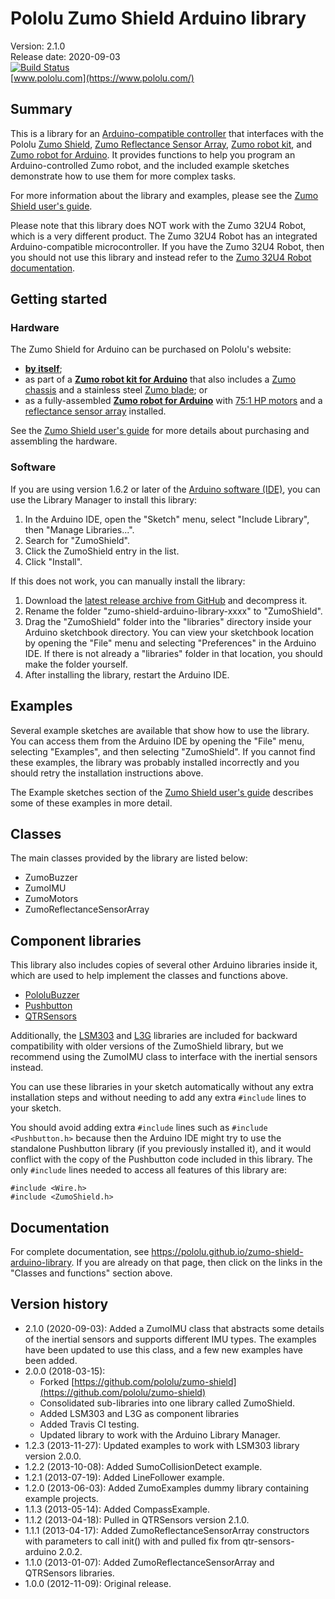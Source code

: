 # Pololu Zumo Shield Arduino library

Version: 2.1.0 <br>
Release date: 2020-09-03 <br>
[![Build Status](https://travis-ci.org/pololu/zumo-shield-arduino-library.svg?branch=master)](https://travis-ci.org/pololu/zumo-shield-arduino-library) <br>
[www.pololu.com](https://www.pololu.com/)

## Summary

This is a library for an
[Arduino-compatible controller](https://www.pololu.com/arduino) that
interfaces with the Pololu
[Zumo Shield](https://www.pololu.com/catalog/product/2508),
[Zumo Reflectance Sensor Array](https://www.pololu.com/catalog/product/1419),
[Zumo robot kit](https://www.pololu.com/catalog/product/2509), and
[Zumo robot for Arduino](https://www.pololu.com/catalog/product/2510). It
provides functions to help you program an Arduino-controlled Zumo
robot, and the included example sketches demonstrate how to use them
for more complex tasks.

For more information about the library and examples, please see the
[Zumo Shield user's guide](https://www.pololu.com/docs/0J57).

Please note that this library does NOT work with the Zumo 32U4 Robot, which is a very different product.  The Zumo 32U4 Robot has an integrated Arduino-compatible microcontroller.  If you have the Zumo 32U4 Robot, then you should not use this library and instead refer to the [Zumo 32U4 Robot documentation](https://www.pololu.com/docs/0J63).

## Getting started

### Hardware

The Zumo Shield for Arduino can be purchased on Pololu's website:
* **[by itself](https://www.pololu.com/catalog/product/2508)**;
* as part of a
  **[Zumo robot kit for Arduino](https://www.pololu.com/catalog/product/2509)**
  that also includes a
  [Zumo chassis](https://www.pololu.com/catalog/product/1418) and a
  stainless steel
  [Zumo blade](https://www.pololu.com/catalog/product/1410); or
* as a fully-assembled
  **[Zumo robot for Arduino](https://www.pololu.com/catalog/product/2510)**
  with [75:1 HP motors](https://www.pololu.com/catalog/product/2361)
  and a
  [reflectance sensor array](https://www.pololu.com/catalog/product/1419)
  installed.

See the [Zumo Shield user's guide](https://www.pololu.com/docs/0J57) for
more details about purchasing and assembling the hardware.


### Software

If you are using version 1.6.2 or later of the
[Arduino software (IDE)](https://www.arduino.cc/en/Main/Software), you can use
the Library Manager to install this library:

1. In the Arduino IDE, open the "Sketch" menu, select "Include Library", then
   "Manage Libraries...".
2. Search for "ZumoShield".
3. Click the ZumoShield entry in the list.
4. Click "Install".

If this does not work, you can manually install the library:

1. Download the
   [latest release archive from GitHub](https://github.com/pololu/zumo-shield-arduino-library/releases)
   and decompress it.
2. Rename the folder "zumo-shield-arduino-library-xxxx" to "ZumoShield".
3. Drag the "ZumoShield" folder into the "libraries" directory inside your
   Arduino sketchbook directory. You can view your sketchbook location by
   opening the "File" menu and selecting "Preferences" in the Arduino IDE. If
   there is not already a "libraries" folder in that location, you should make
   the folder yourself.
4. After installing the library, restart the Arduino IDE.

## Examples

Several example sketches are available that show how to use the
library. You can access them from the Arduino IDE by opening the
"File" menu, selecting "Examples", and then selecting "ZumoShield". If
you cannot find these examples, the library was probably installed
incorrectly and you should retry the installation instructions above.

The Example sketches section of
the [Zumo Shield user's guide](https://www.pololu.com/docs/0J57)
describes some of these examples in more detail.

## Classes

The main classes provided by the library are listed below:

* ZumoBuzzer
* ZumoIMU
* ZumoMotors
* ZumoReflectanceSensorArray

## Component libraries

This library also includes copies of several other Arduino libraries inside it, which are used to help implement the classes and functions above.

* [PololuBuzzer](https://github.com/pololu/pololu-buzzer-arduino)
* [Pushbutton](https://github.com/pololu/pushbutton-arduino)
* [QTRSensors](https://github.com/pololu/qtr-sensors-arduino)

Additionally, the [LSM303](https://github.com/pololu/lsm303-arduino) and [L3G](https://github.com/pololu/l3g-arduino) libraries are included for backward compatibility with older versions of the ZumoShield library, but we recommend using the ZumoIMU class to interface with the inertial sensors instead.

You can use these libraries in your sketch automatically without any extra installation steps and without needing to add any extra `#include` lines to your sketch.

You should avoid adding extra `#include` lines such as `#include <Pushbutton.h>` because then the Arduino IDE might try to use the standalone Pushbutton library (if you previously installed it), and it would conflict with the copy of the Pushbutton code included in this library.  The only `#include` lines needed to access all features of this library are:

~~~{.cpp}
#include <Wire.h>
#include <ZumoShield.h>
~~~

## Documentation

For complete documentation, see
https://pololu.github.io/zumo-shield-arduino-library. If you are
already on that page, then click on the links in the "Classes and
functions" section above.

## Version history

* 2.1.0 (2020-09-03): Added a ZumoIMU class that abstracts some details of the inertial sensors and supports different IMU types. The examples have been updated to use this class, and a few new examples have been added.
* 2.0.0 (2018-03-15):
    * Forked [https://github.com/pololu/zumo-shield](https://github.com/pololu/zumo-shield)
    * Consolidated sub-libraries into one library called ZumoShield.
    * Added LSM303 and L3G as component libraries
    * Added Travis CI testing.
    * Updated library to work with the Arduino Library Manager.
* 1.2.3 (2013-11-27): Updated examples to work with LSM303 library version 2.0.0.
* 1.2.2 (2013-10-08): Added SumoCollisionDetect example.
* 1.2.1 (2013-07-19): Added LineFollower example.
* 1.2.0 (2013-06-03): Added ZumoExamples dummy library containing example projects.
* 1.1.3 (2013-05-14): Added CompassExample.
* 1.1.2 (2013-04-18): Pulled in QTRSensors version 2.1.0.
* 1.1.1 (2013-04-17): Added ZumoReflectanceSensorArray constructors with parameters to call init() with and pulled fix from qtr-sensors-arduino 2.0.2.
* 1.1.0 (2013-01-07): Added ZumoReflectanceSensorArray and QTRSensors libraries.
* 1.0.0 (2012-11-09): Original release.

